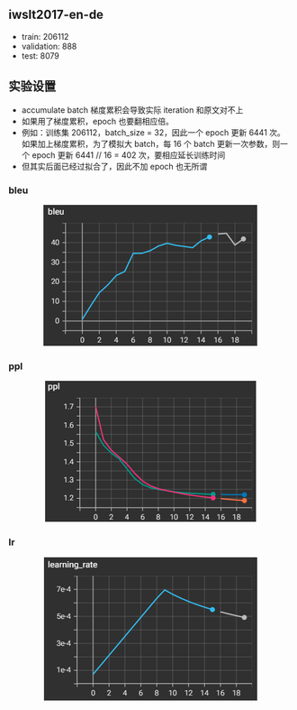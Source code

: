 ## iwslt2017-en-de
- train: 206112
- validation: 888
- test: 8079

## 实验设置
- accumulate batch 梯度累积会导致实际 iteration 和原文对不上
- 如果用了梯度累积，epoch 也要翻相应倍。
- 例如：训练集 206112，batch_size = 32，因此一个 epoch 更新 6441 次。如果加上梯度累积，为了模拟大 batch，每 16 个 batch 更新一次参数，则一个 epoch 更新 6441 // 16 = 402 次，要相应延长训练时间
- 但其实后面已经过拟合了，因此不加 epoch 也无所谓

### bleu
<div style="text-align: center;">
  <img src="./images/bleu.png" alt="bleu" style="width: auto; height: auto;">
</div>

### ppl
<div style="text-align: center;">
  <img src="./images/ppl.png" alt="ppl" style="width: auto; height: auto;">
</div>

### lr
<div style="text-align: center;">
  <img src="./images/lr.png" alt="lr" style="width: auto; height: auto;">
</div>
